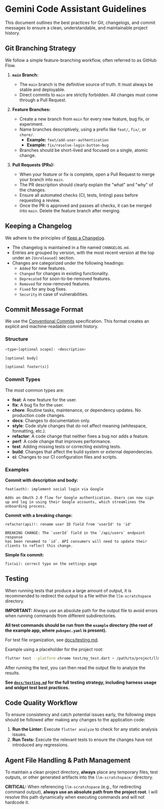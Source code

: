 # Gemini Code Assistant Guidelines

This document outlines the best practices for Git, changelogs, and commit messages to ensure a clean, understandable, and maintainable project history.

## Git Branching Strategy

We follow a simple feature-branching workflow, often referred to as GitHub Flow.

1. **`main` Branch:**
    * The `main` branch is the definitive source of truth. It must always be stable and deployable.
    * Direct commits to `main` are strictly forbidden. All changes must come through a Pull Request.

2. **Feature Branches:**
    * Create a new branch from `main` for every new feature, bug fix, or experiment.
    * Name branches descriptively, using a prefix like `feat/`, `fix/`, or `chore/`.
        * **Example:** `feat/add-user-authentication`
        * **Example:** `fix/resolve-login-button-bug`
    * Branches should be short-lived and focused on a single, atomic change.

3. **Pull Requests (PRs):**
    * When your feature or fix is complete, open a Pull Request to merge your branch into `main`.
    * The PR description should clearly explain the "what" and "why" of the changes.
    * Ensure all automated checks (CI, tests, linting) pass before requesting a review.
    * Once the PR is approved and passes all checks, it can be merged into `main`. Delete the feature branch after merging.

## Keeping a Changelog

We adhere to the principles of [Keep a Changelog](https://keepachangelog.com/en/1.0.0/).

* The changelog is maintained in a file named `CHANGELOG.md`.
* Entries are grouped by version, with the most recent version at the top under an `[Unreleased]` section.
* Changes are categorized under the following headings:
  * `Added` for new features.
  * `Changed` for changes in existing functionality.
  * `Deprecated` for soon-to-be-removed features.
  * `Removed` for now-removed features.
  * `Fixed` for any bug fixes.
  * `Security` in case of vulnerabilities.

## Commit Message Format

We use the [Conventional Commits](https://www.conventionalcommits.org/en/v1.0.0/) specification. This format creates an explicit and machine-readable commit history.

### Structure

```dart
<type>[optional scope]: <description>

[optional body]

[optional footer(s)]
```

### Commit Types

The most common types are:

* **feat**: A new feature for the user.
* **fix**: A bug fix for the user.
* **chore**: Routine tasks, maintenance, or dependency updates. No production code changes.
* **docs**: Changes to documentation only.
* **style**: Code style changes that do not affect meaning (whitespace, formatting, etc.).
* **refactor**: A code change that neither fixes a bug nor adds a feature.
* **perf**: A code change that improves performance.
* **test**: Adding missing tests or correcting existing tests.
* **build**: Changes that affect the build system or external dependencies.
* **ci**: Changes to our CI configuration files and scripts.

### Examples

**Commit with description and body:**

```git
feat(auth): implement social login via Google

Adds an OAuth 2.0 flow for Google authentication. Users can now sign
up and log in using their Google accounts, which streamlines the
onboarding process.
```

**Commit with a breaking change:**

```git
refactor(api)!: rename user ID field from 'userId' to 'id'

BREAKING CHANGE: The `userId` field in the `/api/users` endpoint response
has been renamed to `id`. API consumers will need to update their
clients to reflect this change.
```

**Simple fix commit:**

```git
fix(ui): correct typo on the settings page
```

## Testing

When running tests that produce a large amount of output, it is recommended to redirect the output to a file within the `llm-scratchspace` directory.

**IMPORTANT:** Always use an absolute path for the output file to avoid errors when running commands from different subdirectories.

**All test commands should be run from the `example` directory (the root of the example app, where `pubspec.yaml` is present).**

For test file organization, see [docs/testing.md](docs/testing.md#test-file-organization).

Example using a placeholder for the project root:
```bash
flutter test --platform chrome test/my_test.dart > /path/to/project/llm-scratchspace/my_test_output.txt
```

After running the test, you can then read the output file to analyze the results.

**See [`docs/testing.md`](docs/testing.md) for the full testing strategy, including harness usage and widget test best practices.**

## Code Quality Workflow

To ensure consistency and catch potential issues early, the following steps should be followed after making any changes to the application code:

1. **Run the Linter:** Execute `flutter analyze` to check for any static analysis issues.
2. **Run Tests:** Execute the relevant tests to ensure the changes have not introduced any regressions.

## Agent File Handling & Path Management

To maintain a clean project directory, **always** place any temporary files, test outputs, or other generated artifacts into the `llm-scratchspace/` directory.

**CRITICAL:** When referencing `llm-scratchspace` (e.g., for redirecting command output), **always use an absolute path from the project root**. I will resolve this path dynamically when executing commands and will not hardcode it.
